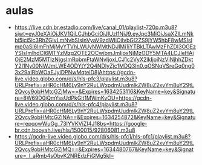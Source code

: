 # aulas
* https://live.cdn.br.estadio.com/live/canal_01/playlist-720p.m3u8?sjwt=eyJ0eXAiOiJKV1QiLCJhbGciOiJIUzI1NiJ9.eyJpc3MiOiJsaXZlLmNkbi5ici5lc3RhZGlvLmNvbSIsInVyaV9zdWIiOiIvbGl2ZS9jYW5hbF8wMSIsImp0aSI6ImFhMjMyYTVhLWUyNWMtNDJlMi1iYTBkLTAwMzFhZDI3OGEzYSIsImlhdCI6MTYzMzg2OTE2OCwibmJmIjoxNjMzODY5MTA4LCJleHAiOjE2MzM5MTIzNjgsImRpbmFtaWNvIjoxLCJ1c2VyX2lkIjoiNzViNjhhZDktY2I1Ny00NWJmLWE4ODYtY2Q4NDIyZjc1MDQ3In0.qOSNqVSreGq0ng03x29aIRbWOaEJylDPNwMqtelD8jAhttps://gcdn-live.video.globo.com/d/s/hls-pfc3/playlist.m3u8?URLPrefix=aHR0cHM6Ly9nY2RuLWxpdmUudmlkZW8uZ2xvYm8uY29tL2Qvcy9obHMtcGZjMw==&Expires=1634253116&KeyName=key&Signature=8W69D0jQmYssUdPkGlt1MWmKvOU=https://gcdn-live.video.globo.com/d/s/hls-pfc4/playlist.m3u8?URLPrefix=aHR0cHM6Ly9nY2RuLWxpdmUudmlkZW8uZ2xvYm8uY29tL2Qvcy9obHMtcGZjNA==&Expires=1634254872&KeyName=key&Signature=repqowWuGg_73IYVKViZI4J18bs=https://google-br.cdn.booyah.live/hls/1500015/92806081.m3u8
* https://gcdn-live.video.globo.com/d/s/hls-pfc1/hls-pfc1/playlist.m3u8?URLPrefix=aHR0cHM6Ly9nY2RuLWxpdmUudmlkZW8uZ2xvYm8uY29tL2Qvcy9obHMtcGZjMQ==&Expires=1634480767&KeyName=key&Signature=_l_aRmb4sObvK2NREdzFiGMg5kI=
